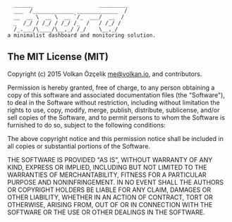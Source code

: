       ______                     _________
      ___  /_____________ _____________  /
      __  __ \  __ \  __ `/_  ___/  __  /
      _  /_/ / /_/ / /_/ /_  /   / /_/ /
      /_.___/\____/\__,_/ /_/    \__,_/
    a minimalist dashboard and monitoring solution.

## The MIT License (MIT)

Copyright (c) 2015 Volkan Özçelik <me@volkan.io>, and contributors.

Permission is hereby granted, free of charge, to any person obtaining a copy
of this software and associated documentation files (the "Software"), to deal
in the Software without restriction, including without limitation the rights
to use, copy, modify, merge, publish, distribute, sublicense, and/or sell
copies of the Software, and to permit persons to whom the Software is
furnished to do so, subject to the following conditions:

The above copyright notice and this permission notice shall be included in all
copies or substantial portions of the Software.

THE SOFTWARE IS PROVIDED "AS IS", WITHOUT WARRANTY OF ANY KIND, EXPRESS OR
IMPLIED, INCLUDING BUT NOT LIMITED TO THE WARRANTIES OF MERCHANTABILITY,
FITNESS FOR A PARTICULAR PURPOSE AND NONINFRINGEMENT. IN NO EVENT SHALL THE
AUTHORS OR COPYRIGHT HOLDERS BE LIABLE FOR ANY CLAIM, DAMAGES OR OTHER
LIABILITY, WHETHER IN AN ACTION OF CONTRACT, TORT OR OTHERWISE, ARISING FROM,
OUT OF OR IN CONNECTION WITH THE SOFTWARE OR THE USE OR OTHER DEALINGS IN THE
SOFTWARE.

